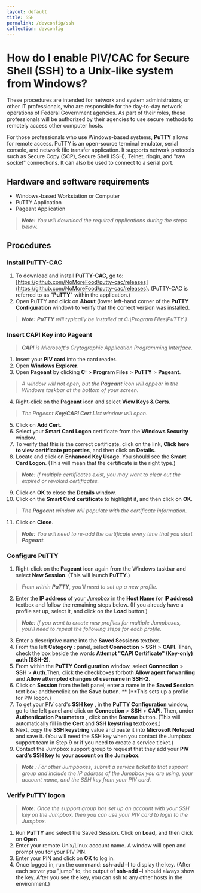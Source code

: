 ```yaml
---
layout: default
title: SSH
permalink: /devconfig/ssh
collection: devconfig
---
```

# How do I enable PIV/CAC for Secure Shell (SSH) to a Unix-like system from Windows?

These procedures are intended for network and system administrators, or other IT professionals, who are responsible for the day-to-day network operations of Federal Government agencies.  As part of their roles, these professionals will be authorized by their agencies to use secure methods to remotely access other computer hosts.

For those professionals who use Windows-based systems, **PuTTY** allows for remote access. PuTTY is an open-source terminal emulator, serial console, and network file transfer application. It supports network protocols such as Secure Copy (SCP), Secure Shell (SSH), Telnet, rlogin, and &quot;raw socket&quot; connections. It can also be used to connect to a serial port.

## Hardware and software requirements

- Windows-based Workstation or Computer
- PuTTY Application
- Pageant Application

> _**Note:**  You will download the required applications during the steps below._

## Procedures

### Install PuTTY-CAC

1. To download and install **PuTTY-CAC**, go to: [https://github.com/NoMoreFood/putty-cac/releases](https://github.com/NoMoreFood/putty-cac/releases).  (PuTTY-CAC is referred to as &quot;**PuTTY**&quot; within the application.)
2. Open PuTTY and click on **About** (lower left-hand corner of the **PuTTY Configuration** window) to verify that the correct version was installed.

> _**Note:** **PuTTY** will typically be installed at C:\Program Files\PuTTY.)_

### Insert CAPI Key into Pageant

> _**CAPI** is Microsoft's Crytographic Application Programming Interface._

1. Insert your **PIV card** into the card reader.
2. Open **Windows Explorer**.
3. Open **Pageant** by clicking **C:** &gt; **Program Files** &gt; **PuTTY** &gt; **Pageant**.

> _A window will not open, but the **Pageant** icon will appear in the Windows taskbar at the bottom of your screen._

4. Right-click on the **Pageant** icon and select **View Keys &amp; Certs.**

> _The Pageant **Key/CAPI Cert List** window will open._

5. Click on **Add Cert**.
6. Select your **Smart Card Logon** certificate from the **Windows Security** window.
7. To verify that this is the correct certificate, click on the link, **Click here to view certificate properties**, and then click on **Details**.
8. Locate and click on **Enhanced Key Usage**. You should see the **Smart Card Logon**. (This will mean that the certificate is the right type.)

> _**Note:** If multiple certificates exist, you may want to clear out the expired or revoked certificates._

9. Click on **OK** to close the **Details** window.
10. Click on the **Smart Card certificate** to highlight it, and then click on **OK**.

> _The **Pageant** window will populate with the certificate information._

11. Click on **Close**.

> _**Note:** You will need to re-add the certificate every time that you start **Pageant**._

### Configure PuTTY

1. Right-click on the **Pageant** icon again from the Windows taskbar and select **New Session**.  (This will launch **PuTTY**.)

> _From within **PuTTY**, you'll need to set up a new profile._  

2. Enter the **IP address** of your _Jumpbox_ in the **Host Name (or IP address)** textbox and follow the remaining steps below.  (If you already have a profile set up, select it, and click on the **Load** button.)

> _**Note:** If you want to create new profiles for multiple Jumpboxes, you'll need to repeat the following steps for each profile._

3. Enter a descriptive name into the **Saved Sessions** textbox.
4. From the left **Category** : panel, select **Connection** &gt; **SSH** &gt; **CAPI**. Then, check the box beside the words **Attempt &quot;CAPI Certificate&quot; (Key-only) auth (SSH-2)**.
5. From within the **PuTTY Configuration** window, select **Connection** &gt; **SSH** &gt; **Auth**.Then, click the checkboxes forboth **Allow agent forwarding** and **Allow attempted changes of username in SSH-2**.
6. Click on **Session** from the left panel; enter a name in the **Saved Session** text box; andthenclick on the **Save** button. ** (**This sets up a profile for PIV logon.)
7. To get your PIV card&#39;s **SSH key** , in the **PuTTY Configuration** window, go to the left panel and click on **Connection** &gt; **SSH** &gt; **CAPI**.  Then, under **Authentication Parameters** , click on  the **Browse** button.  (This will automatically fill in the **Cert** and **SSH keystring** textboxes.)
8. Next, copy the **SSH keystring** value and paste it into **Microsoft Notepad** and save it.  (You will need the SSH key when you contact the Jumpbox support team in Step 9 or if you need to create a service ticket.)
9. Contact the Jumpbox support group to request that they add your **PIV card&#39;s SSH key** to **your account on the Jumpbox**.

> _**Note** : For other Jumpboxes, submit a service ticket to that support group and include the IP address of the Jumpbox you are using, your account name, and the SSH key from your PIV card._

### Verify PuTTY logon

> _**Note:** Once the support group has set up an account with your SSH key on the Jumpbox, then you can use your PIV card to login to the Jumpbox._

1. Run **PuTTY** and select the Saved Session. Click on **Load,** and then click on **Open**.
2. Enter your remote Unix/Linux account name.  A window will open and prompt you for your PIV PIN.
3. Enter your PIN and click on **OK** to log in.
4. Once logged in, run the command:   **ssh-add –l** to display the key.  (After each server you &quot;jump&quot; to, the output of **ssh-add –l** should always show the key.  After you see the key, you can ssh to any other hosts in the environment.)
